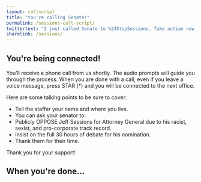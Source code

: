 ```yaml
---
layout: callscript
title: "You're calling Senate!"
permalink: /sessions-call-script/
twittertext: "I just called Senate to %23StopSessions. Take action now! "
sharelink: /sessions/
---
```


## You're being connected!

You’ll receive a phone call from us shortly. The audio prompts will guide you through the process. When you are done with a call, even if you leave a voice message, press STAR (*) and you will be connected to the next office.

Here are some talking points to be sure to cover:

- Tell the staffer your name and where you live.
- You can ask your senator to:
- Publicly OPPOSE Jeff Sessions for Attorney General due to his racist, sexist, and pro-corporate track record.
- Insist on the full 30 hours of debate for his nomination.
- Thank them for their time.

Thank you for your support!

## When you're done...